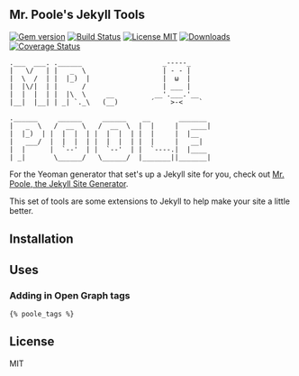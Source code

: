 Mr. Poole's Jekyll Tools
------------------------

[![Gem version][gem-image]][gem-url] [![Build Status][travis-image]][travis-url] [![License MIT][license-image]][license-url] [![Downloads][downloads-image]][gem-url] [![Coverage Status][coverage-image]][coverage-url]

```
.___  ___. .______                    _-----_
|   \/   | |   _  \                   | - - |
|  \  /  | |  |_)  |                  |  ω  |
|  |\/|  | |      /                   | ___ |
|  |  |  | |  |\  \     __          __'.___.'__
|__|  |__| | _| `._\   (__)        ´    >-<    `

.______     ______     ______    __       _______
|   _  \   /  __  \   /  __  \  |  |     |   ____|
|  |_)  | |  |  |  | |  |  |  | |  |     |  |__
|   ___/  |  |  |  | |  |  |  | |  |     |   __|
|  |      |  `--'  | |  `--'  | |  `----.|  |____
| _|       \______/   \______/  |_______||_______|
```

For the Yeoman generator that set's up a Jekyll site for you, check out [Mr. Poole, the Jekyll Site Generator](https://github.com/iamcarrico/generator-poole/).

This set of tools are some extensions to Jekyll to help make your site a little better.

## Installation



## Uses

### Adding in Open Graph tags

```
{% poole_tags %}
```


## License

MIT


[travis-url]: https://travis-ci.org/iamcarrico/jekyll-poole
[travis-image]: http://img.shields.io/travis/iamcarrico/jekyll-poole.svg

[downloads-image]: http://img.shields.io/gem/dt/jekyll-poole.svg
[gem-url]: https://rubygems.org/gems/jekyll-poole
[gem-image]: http://img.shields.io/gem/v/jekyll-poole.svg

[license-image]: http://img.shields.io/badge/license-MIT-blue.svg
[license-url]: https://github.com/iamcarrico/jekyll-poole/blob/master/LICENSE

[coverage-image]: https://img.shields.io/coveralls/iamcarrico/jekyll-poole.svg
[coverage-url]: https://coveralls.io/r/iamcarrico/jekyll-poole
